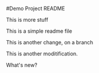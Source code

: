 #Demo Project README


This is more stuff


This is a simple readme file


This is another change, on a branch


This is another moditification. 

What's new? 